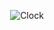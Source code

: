 
<p align="center">
<img src="https://yuvi-raj-p.github.io/Yuvi-raj-P/Svg.svg" alt="Clock" title="Clock" >
</p>

